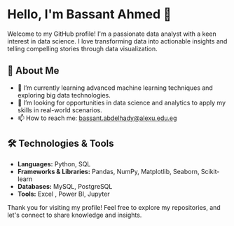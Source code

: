 # Hello, I'm Bassant Ahmed 👋

Welcome to my GitHub profile! I'm a passionate data analyst with a keen interest in data science. I love transforming data into actionable insights and telling compelling stories through data visualization.

## 🚀 About Me

- 🌱 I’m currently learning advanced machine learning techniques and exploring big data technologies.
- 💼 I’m looking for opportunities in data science and analytics to apply my skills in real-world scenarios.
- 📫 How to reach me: bassant.abdelhady@alexu.edu.eg

## 🛠️ Technologies & Tools

- **Languages:** Python, SQL
- **Frameworks & Libraries:** Pandas, NumPy, Matplotlib, Seaborn, Scikit-learn
- **Databases:** MySQL, PostgreSQL
- **Tools:** Excel , Power BI, Jupyter 

Thank you for visiting my profile! Feel free to explore my repositories, and let's connect to share knowledge and insights.
<!---
BassantSabra/BassantSabra is a ✨ special ✨ repository because its `README.md` (this file) appears on your GitHub profile.
You can click the Preview link to take a look at your changes.
--->
